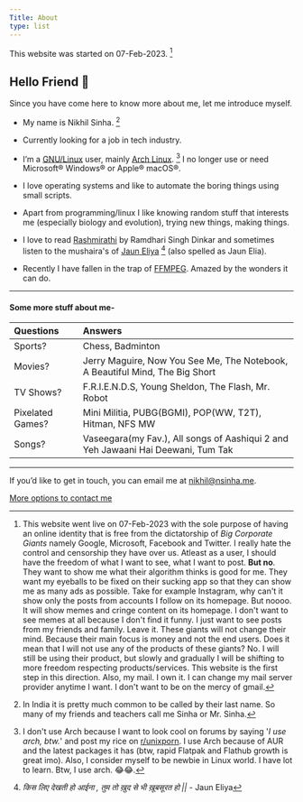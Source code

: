 ```yaml
---
Title: About
type: list
---
```





This website was started on 07-Feb-2023. [^1]


## Hello Friend 👋

Since you have come here to know more about me, let me introduce myself.

- My name is Nikhil Sinha. [^2]

- Currently looking for a job in tech industry.

- I’m a [GNU/Linux](https://www.linux.org/) user, mainly [Arch Linux](https://archlinux.org/). [^3] I no longer use or need Microsoft® Windows® or Apple® macOS®.

- I love operating systems and like to automate the boring things using small scripts.

- Apart from programming/linux I like knowing random stuff that interests me (especially biology and evolution), trying new things, making things.

- I love to read [Rashmirathi](https://en.wikipedia.org/wiki/Rashmirathi) by Ramdhari Singh Dinkar and sometimes listen to the mushaira's of [Jaun Eliya](https://en.wikipedia.org/wiki/Jaun_Elia)  [^4] (also spelled as Jaun Elia).

- Recently I have fallen in the trap of [FFMPEG](https://ffmpeg.org/). Amazed by the wonders it can do. 


---
#### Some more stuff about me-

| Questions        | Answers                                                                          |
|:-----------------|:---------------------------------------------------------------------------------|
| Sports?          | Chess, Badminton                                                                 |
| Movies?          | Jerry Maguire, Now You See Me, The Notebook, A Beautiful Mind, The Big Short     |
| TV Shows?        | F.R.I.E.N.D.S, Young Sheldon, The Flash, Mr. Robot                               |
| Pixelated Games? | Mini Militia, PUBG(BGMI), POP(WW, T2T), Hitman, NFS MW                           |
| Songs?           | Vaseegara(my Fav.), All songs of Aashiqui 2 and Yeh Jawaani Hai Deewani, Tum Tak |

---

If you’d like to get in touch, you can email me at <a href="mailto:nikhil@nsinha.me">nikhil@nsinha.me</a>.

[More options to contact me](/contact)



[^1]: This website went live on 07-Feb-2023 with the sole purpose of having an online identity that is free from the dictatorship of *Big Corporate Giants* namely Google, Microsoft, Facebook and Twitter. I really hate the control and censorship they have over us. Atleast as a user, I should have the freedom of what I want to see, what I want to post. **But no**. They want to show me what their algorithm thinks is good for me. They want my eyeballs to be fixed on their sucking app so that they can show me as many ads as possible. Take for example Instagram, why can't it show only the posts from accounts I follow on its homepage. But noooo. It will show memes and cringe content on its homepage. I don't want to see memes at all because I don't find it funny. I just want to see posts from my friends and family. 
Leave it. These giants will not change their mind. Because their main focus is money and not the end users. Does it mean that I will not use any of the products of these giants? No. I will still be using their product, but slowly and gradually I will be shifting to more freedom respecting products/services. This website is the first step in this direction. Also, my mail. I own it. I can change my mail server provider anytime I want. I don't want to be on the mercy of gmail.


[^2]: In India it is pretty much common to be called by their last name. So many of my friends and teachers call me Sinha or Mr. Sinha.


[^3]: I don't use Arch because I want to look cool on forums by saying '*I use arch, btw.*' and post my rice on [r/unixporn](https://www.reddit.com/r/unixporn/). I use Arch because of AUR and the latest packages it has (btw, rapid Flatpak and Flathub growth is great imo). Also, I consider myself to be newbie in Linux world. I have lot to learn. Btw, I use arch. 😂😂.


[^4]: *किस लिए देखती हो आईना , तुम तो ख़ुद से भी ख़ूबसूरत हो ||* - Jaun Eliya